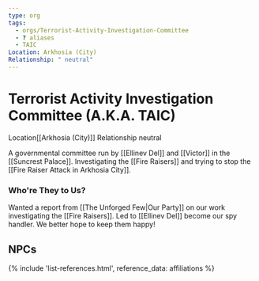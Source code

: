```yaml
---
type: org
tags:
  - orgs/Terrorist-Activity-Investigation-Committee
  - ? aliases
  - TAIC
Location: Arkhosia (City)
Relationship: " neutral"
---
```


# Terrorist Activity Investigation Committee (A.K.A. TAIC)
<span class="dataview inline-field"><span class="inline-field-key">Location</span><span class="inline-field-value">[[Arkhosia (City)]]</span></span>
<span class="dataview inline-field"><span class="inline-field-key">Relationship</span><span class="inline-field-value"> neutral</span></span>

A governmental committee run by [[Ellinev Del]] and [[Victor]] in the [[Suncrest Palace]]. Investigating the [[Fire Raisers]] and trying to stop the [[Fire Raiser Attack in Arkhosia City]]. 

### Who're They to Us?
Wanted a report from [[The Unforged Few|Our Party]] on our work investigating the [[Fire Raisers]]. Led to [[Ellinev Del]] become our spy handler. We better hope to keep them happy! 

## NPCs
{% include 'list-references.html', reference_data: affiliations %}